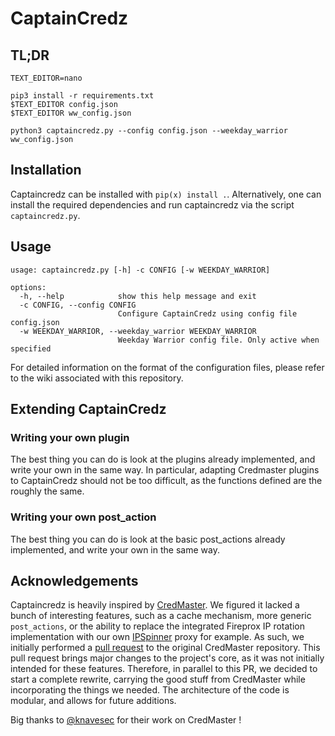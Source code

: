 # CaptainCredz

## TL;DR

```
TEXT_EDITOR=nano

pip3 install -r requirements.txt
$TEXT_EDITOR config.json
$TEXT_EDITOR ww_config.json

python3 captaincredz.py --config config.json --weekday_warrior ww_config.json
```

## Installation

Captaincredz can be installed with `pip(x) install .`. Alternatively, one can install the required dependencies and run captaincredz via the script `captaincredz.py`.

## Usage

```
usage: captaincredz.py [-h] -c CONFIG [-w WEEKDAY_WARRIOR]

options:
  -h, --help            show this help message and exit
  -c CONFIG, --config CONFIG
                        Configure CaptainCredz using config file config.json
  -w WEEKDAY_WARRIOR, --weekday_warrior WEEKDAY_WARRIOR
                        Weekday Warrior config file. Only active when specified
```

For detailed information on the format of the configuration files, please refer to the wiki associated with this repository.

## Extending CaptainCredz

### Writing your own plugin

The best thing you can do is look at the plugins already implemented, and write your own in the same way. In particular, adapting Credmaster plugins to CaptainCredz should not be too difficult, as the functions defined are the roughly the same.

### Writing your own post_action

The best thing you can do is look at the basic post_actions already implemented, and write your own in the same way.

## Acknowledgements

Captaincredz is heavily inspired by [CredMaster](https://github.com/knavesec/CredMaster). We figured it lacked a bunch of interesting features, such as a cache mechanism, more generic `post_actions`, or the ability to replace the integrated Fireprox IP rotation implementation with our own [IPSpinner](https://github.com/synacktiv/IPSpinner) proxy for example. As such, we initially performed a [pull request](https://github.com/knavesec/CredMaster/pull/80) to the original CredMaster repository. This pull request brings major changes to the project's core, as it was not initially intended for these features. Therefore, in parallel to this PR, we decided to start a complete rewrite, carrying the good stuff from CredMaster while incorporating the things we needed. The architecture of the code is modular, and allows for future additions.

Big thanks to [@knavesec](https://github.com/knavesec) for their work on CredMaster !